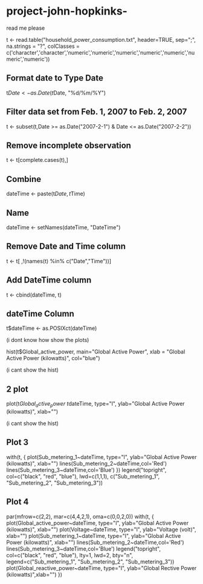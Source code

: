 # project-john-hopkinks-
read me please

t <- read.table("household_power_consumption.txt", header=TRUE, sep=";", na.strings = "?", colClasses = c('character','character','numeric','numeric','numeric','numeric','numeric','numeric','numeric'))

## Format date to Type Date
t$Date <- as.Date(t$Date, "%d/%m/%Y")

## Filter data set from Feb. 1, 2007 to Feb. 2, 2007
t <- subset(t,Date >= as.Date("2007-2-1") & Date <= as.Date("2007-2-2"))

## Remove incomplete observation
t <- t[complete.cases(t),]

## Combine 
dateTime <- paste(t$Date, t$Time)

## Name 
dateTime <- setNames(dateTime, "DateTime")

## Remove Date and Time column
t <- t[ ,!(names(t) %in% c("Date","Time"))]

## Add DateTime column
t <- cbind(dateTime, t)

## dateTime Column
t$dateTime <- as.POSIXct(dateTime)


(i dont know how show the plots)


hist(t$Global_active_power, main="Global Active Power", xlab = "Global Active Power (kilowatts)", col="blue")

(i cant show the hist) 



## 2 plot
  plot(t$Global_active_power~t$dateTime, type="l", ylab="Global Active Power (kilowatts)", xlab="")

(i cant show the hist) 




## Plot 3
  with(t, {
    plot(Sub_metering_1~dateTime, type="l",
         ylab="Global Active Power (kilowatts)", xlab="")
    lines(Sub_metering_2~dateTime,col='Red')
    lines(Sub_metering_3~dateTime,col='Blue')
  })
  legend("topright", col=c("black", "red", "blue"), lwd=c(1,1,1), 
         c("Sub_metering_1", "Sub_metering_2", "Sub_metering_3"))





## Plot 4
  par(mfrow=c(2,2), mar=c(4,4,2,1), oma=c(0,0,2,0))
  with(t, {
    plot(Global_active_power~dateTime, type="l", 
         ylab="Global Active Power (kilowatts)", xlab="")
    plot(Voltage~dateTime, type="l", 
         ylab="Voltage (volt)", xlab="")
    plot(Sub_metering_1~dateTime, type="l", 
         ylab="Global Active Power (kilowatts)", xlab="")
    lines(Sub_metering_2~dateTime,col='Red')
    lines(Sub_metering_3~dateTime,col='Blue')
    legend("topright", col=c("black", "red", "blue"), lty=1, lwd=2, bty="n",
           legend=c("Sub_metering_1", "Sub_metering_2", "Sub_metering_3"))
    plot(Global_reactive_power~dateTime, type="l", 
         ylab="Global Rective Power (kilowatts)",xlab="")
  })


